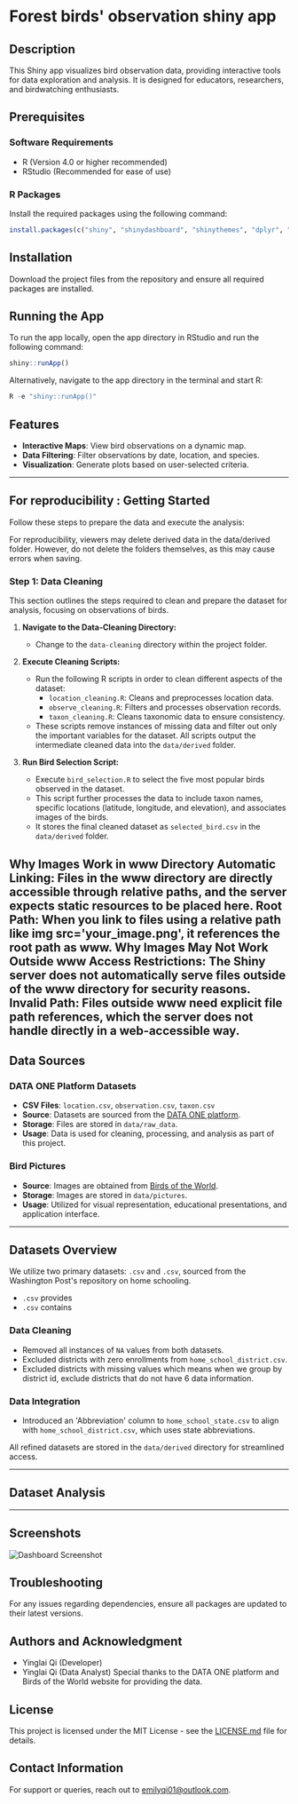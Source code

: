 # Forest birds' observation shiny app

## Description
This Shiny app visualizes bird observation data, providing interactive tools for data exploration and analysis. It is designed for educators, researchers, and birdwatching enthusiasts.

## Prerequisites
### Software Requirements
- R (Version 4.0 or higher recommended)
- RStudio (Recommended for ease of use)

### R Packages
Install the required packages using the following command:
```R
install.packages(c("shiny", "shinydashboard", "shinythemes", "dplyr", "ggplot2", "leaflet"))
```

## Installation
Download the project files from the repository and ensure all required packages are installed.

## Running the App
To run the app locally, open the app directory in RStudio and run the following command:
```R
shiny::runApp()
```
Alternatively, navigate to the app directory in the terminal and start R:
```R
R -e "shiny::runApp()"
```

## Features
- **Interactive Maps**: View bird observations on a dynamic map.
- **Data Filtering**: Filter observations by date, location, and species.
- **Visualization**: Generate plots based on user-selected criteria.






---

## For reproducibility : Getting Started 

Follow these steps to prepare the data and execute the analysis:


For reproducibility, viewers may delete derived data in the data/derived folder. However, do not delete the folders themselves, as this may cause errors when saving.




### Step 1: Data Cleaning

This section outlines the steps required to clean and prepare the dataset for analysis, focusing on observations of birds.

1. **Navigate to the Data-Cleaning Directory:**
   - Change to the `data-cleaning` directory within the project folder.

2. **Execute Cleaning Scripts:**
   - Run the following R scripts in order to clean different aspects of the dataset:
     - `location_cleaning.R`: Cleans and preprocesses location data.
     - `observe_cleaning.R`: Filters and processes observation records.
     - `taxon_cleaning.R`: Cleans taxonomic data to ensure consistency.
   - These scripts remove instances of missing data and filter out only the important variables for the dataset. All scripts output the intermediate cleaned data into the `data/derived` folder.

3. **Run Bird Selection Script:**
   - Execute `bird_selection.R` to select the five most popular birds observed in the dataset.
   - This script further processes the data to include taxon names, specific locations (latitude, longitude, and elevation), and associates images of the birds.
   - It stores the final cleaned dataset as `selected_bird.csv` in the `data/derived` folder.

Why Images Work in www Directory
Automatic Linking: Files in the www directory are directly accessible through relative paths, and the server expects static resources to be placed here.
Root Path: When you link to files using a relative path like img src='your_image.png', it references the root path as www.
Why Images May Not Work Outside www
Access Restrictions: The Shiny server does not automatically serve files outside of the www directory for security reasons.
Invalid Path: Files outside www need explicit file path references, which the server does not handle directly in a web-accessible way.
---

## Data Sources

### DATA ONE Platform Datasets
- **CSV Files**: `location.csv`, `observation.csv`, `taxon.csv`
- **Source**: Datasets are sourced from the [DATA ONE platform](https://search.dataone.org/view/https%3A%2F%2Fpasta.lternet.edu%2Fpackage%2Fmetadata%2Feml%2Fedi%2F359%2F3#https%3A%2F%2Fpasta.lternet.edu%2Fpackage%2Fdata%2Feml%2Fedi%2F359%2F3%2Fe09491aee3bd9ec02e805ffdac0beb12).
- **Storage**: Files are stored in `data/raw_data`.
- **Usage**: Data is used for cleaning, processing, and analysis as part of this project.

### Bird Pictures
- **Source**: Images are obtained from [Birds of the World](https://birdsoftheworld.org/bow/home).
- **Storage**: Images are stored in `data/pictures`.
- **Usage**: Utilized for visual representation, educational presentations, and application interface.

---

## Datasets Overview

We utilize two primary datasets: `.csv` and `.csv`, sourced from the Washington Post's repository on home schooling.

- `.csv` provides 
- `.csv` contains 

### Data Cleaning

- Removed all instances of `NA` values from both datasets.
- Excluded districts with zero enrollments from `home_school_district.csv`.
- Excluded districts with missing values which means when we group by district id, exclude districts that do not have 6 data information.



### Data Integration

- Introduced an 'Abbreviation' column to `home_school_state.csv` to align with `home_school_district.csv`, which uses state abbreviations.

All refined datasets are stored in the `data/derived` directory for streamlined access.


---
 

## Dataset Analysis



---

## Screenshots
![Dashboard Screenshot](data/screenshots/dashboard.png)

## Troubleshooting
For any issues regarding dependencies, ensure all packages are updated to their latest versions.


## Authors and Acknowledgment
- Yinglai Qi (Developer)
- Yinglai Qi (Data Analyst)
Special thanks to the DATA ONE platform and Birds of the World website for providing the data.

## License
This project is licensed under the MIT License - see the [LICENSE.md](LICENSE.md) file for details.

## Contact Information
For support or queries, reach out to [emilyqi01@outlook.com](mailto:emilyqi01@outlook.com).

